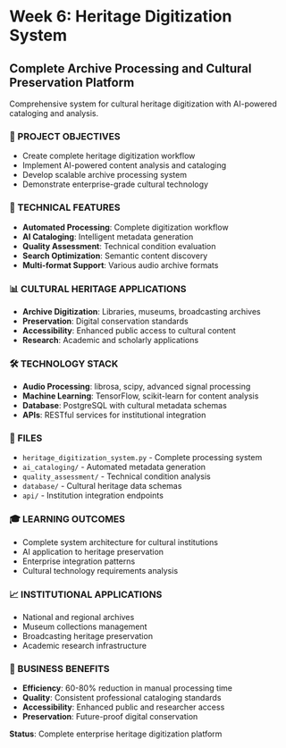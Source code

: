 # Week 6: Heritage Digitization System

## Complete Archive Processing and Cultural Preservation Platform
Comprehensive system for cultural heritage digitization with AI-powered cataloging and analysis.

### 🎯 PROJECT OBJECTIVES
- Create complete heritage digitization workflow
- Implement AI-powered content analysis and cataloging
- Develop scalable archive processing system
- Demonstrate enterprise-grade cultural technology

### 🔧 TECHNICAL FEATURES
- **Automated Processing**: Complete digitization workflow
- **AI Cataloging**: Intelligent metadata generation
- **Quality Assessment**: Technical condition evaluation
- **Search Optimization**: Semantic content discovery
- **Multi-format Support**: Various audio archive formats

### 📊 CULTURAL HERITAGE APPLICATIONS
- **Archive Digitization**: Libraries, museums, broadcasting archives
- **Preservation**: Digital conservation standards
- **Accessibility**: Enhanced public access to cultural content
- **Research**: Academic and scholarly applications

### 🛠️ TECHNOLOGY STACK
- **Audio Processing**: librosa, scipy, advanced signal processing
- **Machine Learning**: TensorFlow, scikit-learn for content analysis
- **Database**: PostgreSQL with cultural metadata schemas
- **APIs**: RESTful services for institutional integration

### 📁 FILES
- `heritage_digitization_system.py` - Complete processing system
- `ai_cataloging/` - Automated metadata generation
- `quality_assessment/` - Technical condition analysis
- `database/` - Cultural heritage data schemas
- `api/` - Institution integration endpoints

### 🎓 LEARNING OUTCOMES
- Complete system architecture for cultural institutions
- AI application to heritage preservation
- Enterprise integration patterns
- Cultural technology requirements analysis

### 📈 INSTITUTIONAL APPLICATIONS
- National and regional archives
- Museum collections management
- Broadcasting heritage preservation
- Academic research infrastructure

### 🎯 BUSINESS BENEFITS
- **Efficiency**: 60-80% reduction in manual processing time
- **Quality**: Consistent professional cataloging standards
- **Accessibility**: Enhanced public and researcher access
- **Preservation**: Future-proof digital conservation

**Status**: Complete enterprise heritage digitization platform

